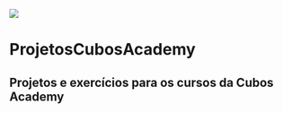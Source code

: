 ![](https://i.imgur.com/xG74tOh.png)

# ProjetosCubosAcademy

## Projetos e exercícios para os cursos da Cubos Academy
